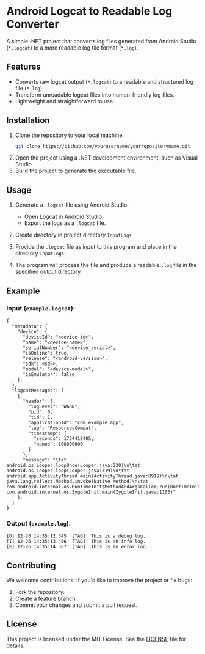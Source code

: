# Android Logcat to Readable Log Converter

A simple .NET project that converts log files generated from Android Studio (`*.logcat`) to a more readable log file format (`*.log`).

## Features

- Converts raw logcat output (`*.logcat`) to a readable and structured log file (`*.log`).
- Transform unreadable logcat files into human-friendly log files.
- Lightweight and straightforward to use.

## Installation

1. Clone the repository to your local machine.
   ```bash
   git clone https://github.com/yourusername/yourrepositoryname.git
   ```
2. Open the project using a .NET development environment, such as Visual Studio.
3. Build the project to generate the executable file.

## Usage

1. Generate a `.logcat` file using Android Studio:

   - Open Logcat in Android Studio.
   - Export the logs as a `.logcat` file.

2. Create directory in project directory `InputLogs`

3. Provide the `.logcat` file as input to this program and place in the directory `InputLogs`.

4. The program will process the file and produce a readable `.log` file in the specified output directory.

## Example

### Input (`example.logcat`):

```
{
  "metadata": {
    "device": {
      "deviceId": "<device-id>",
      "name": "<device-name>",
      "serialNumber": "<device_serial>",
      "isOnline": true,
      "release": "<android-version>",
      "sdk": <sdk>,
      "model": "<device-model>",
      "isEmulator": false
    },
  },
  "logcatMessages": [
    {
      "header": {
        "logLevel": "WARN",
        "pid": 0,
        "tid": 1,
        "applicationId": "com.example.app",
        "tag": "ResourcesCompat",
        "timestamp": {
          "seconds": 1734418485,
          "nanos": 168000000
        }
      },
      "message": "\tat android.os.Looper.loopOnce(Looper.java:230)\n\tat android.os.Looper.loop(Looper.java:319)\n\tat android.app.ActivityThread.main(ActivityThread.java:8919)\n\tat java.lang.reflect.Method.invoke(Native Method)\n\tat com.android.internal.os.RuntimeInit$MethodAndArgsCaller.run(RuntimeInit.java:578)\n\tat com.android.internal.os.ZygoteInit.main(ZygoteInit.java:1103)"
    },
  ]
}
```

### Output (`example.log`):

```
[D] 12-26 14:35:12.345  [TAG]: This is a debug log.
[I] 12-26 14:35:13.456  [TAG]: This is an info log.
[E] 12-26 14:35:14.567  [TAG]: This is an error log.
```

## Contributing

We welcome contributions! If you'd like to improve the project or fix bugs:

1. Fork the repository.
2. Create a feature branch.
3. Commit your changes and submit a pull request.

## License

This project is licensed under the MIT License. See the [LICENSE](LICENSE) file for details.
